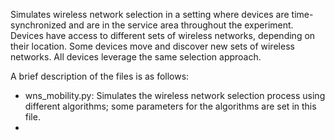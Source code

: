 Simulates wireless network selection in a setting where devices are time-synchronized and are in the service area throughout the experiment. Devices have access to different sets of wireless networks, depending on their location. Some devices move and discover new sets of wireless networks. All devices leverage the same selection approach.

A brief description of the files is as follows:
* wns_mobility.py: Simulates the wireless network selection process using different algorithms; some parameters for the algorithms are set in this file.
*
